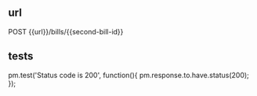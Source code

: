 ## url
POST {{url}}/bills/{{second-bill-id}}

## tests
pm.test('Status code is 200', function(){
    pm.response.to.have.status(200);
});